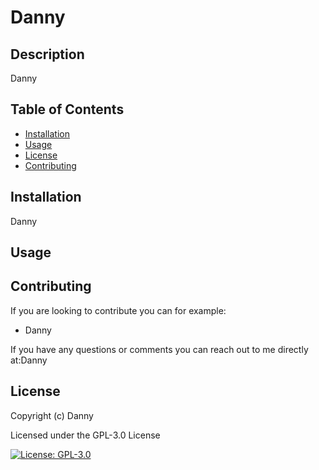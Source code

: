 
  # Danny

  ## Description
  Danny
  ## Table of Contents
  * [Installation](#installation)
  * [Usage](#usage)
  * [License](#license)
  * [Contributing](#contributing)
  ## Installation
  Danny
  ## Usage


  ## Contributing
  If you are looking to contribute you can for example: 
  * Danny

  If you have any questions or comments you can reach out to me directly at:Danny
    
  ## License
  Copyright (c) Danny

  Licensed under the GPL-3.0 License
  
[![License: GPL-3.0](https://img.shields.io/badge/License-GPL_3.0-yellow.svg)](https://opensource.org/licenses/GPL-3.0)
  
  